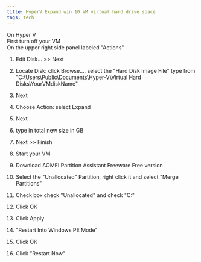 ```yaml
---
title: HyperV Expand win 10 VM virtual hard drive space
tags: tech
---
```


On Hyper V  
First turn off your VM  
On the upper right side panel labeled "Actions"  
 
1. Edit Disk... >> Next
2. Locate Disk: click Browse..., select the "Hard Disk Image File" type from "C:\\Users\\Public\\Documents\\Hyper-V\\Virtual Hard Disks\\YourVMdiskName"
3. Next
4. Choose Action: select Expand
5. Next
6. type in total new size in GB
7. Next >> Finish
 
8. Start your VM
9. Download AOMEI Partition Assistant Freeware Free version
10. Select the "Unallocated" Partition, right click it and select "Merge Partitions"
11. Check box check "Unallocated" and check "C:"
12. Click OK
13. Click Apply
 
14. "Restart Into Windows PE Mode"
15. Click OK
 
16. Click "Restart Now"
 